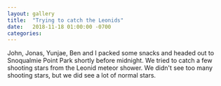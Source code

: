 ```yaml
---
layout: gallery
title:  "Trying to catch the Leonids"
date:   2018-11-18 01:00:00 -0700
categories: 
---
```

John, Jonas, Yunjae, Ben and I packed some snacks and headed out to Snoqualmie Point Park shortly before midnight.
We tried to catch a few shooting stars from the Leonid meteor shower. We didn't see too many shooting stars, but we did see a lot of normal stars.
